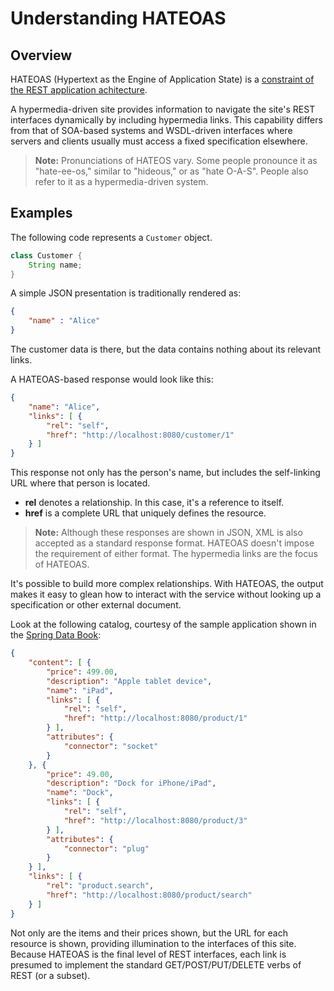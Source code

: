 # Understanding HATEOAS

## Overview

HATEOAS (Hypertext as the Engine of Application State) is a [constraint of the REST application achitecture](http://en.wikipedia.org/wiki/HATEOAS).

A hypermedia-driven site provides information to navigate the site's REST interfaces dynamically by including hypermedia links. This capability differs from that of SOA-based systems and WSDL-driven interfaces where servers and clients usually must access a fixed specification elsewhere.

> **Note:** Pronunciations of HATEOS vary. Some people pronounce it as "hate-ee-os," similar to "hideous," or  as "hate O-A-S". People also refer to it as a hypermedia-driven system.


## Examples

The following code represents a `Customer` object.

```java
class Customer {
	String name;
}
```

A simple JSON presentation is traditionally rendered as:

```json
{ 
	"name" : "Alice"
}
```

The customer data is there, but the data contains nothing about its relevant links.

A HATEOAS-based response would look like this:

```json
{
	"name": "Alice",
	"links": [ {
		"rel": "self",
		"href": "http://localhost:8080/customer/1"
	} ]
}
```
This response not only has the person's name, but includes the self-linking URL where that person is located.

- **rel** denotes a relationship. In this case, it's a reference to itself.
- **href** is a complete URL that uniquely defines the resource.

> **Note:** Although these responses are shown in JSON, XML is also accepted as a standard response format. HATEOAS doesn't impose the requirement of either format. The hypermedia links are the focus of HATEOAS.

It's possible to build more complex relationships. With HATEOAS, the output makes it easy to glean how to interact with the service without looking up a specification or other external document.

Look at the following catalog, courtesy of the sample application shown in the [Spring Data Book](https://github.com/SpringSource/spring-data-book):

```json
{
	"content": [ {
		"price": 499.00,
		"description": "Apple tablet device",
		"name": "iPad",
		"links": [ {
			"rel": "self",
			"href": "http://localhost:8080/product/1"
		} ],
		"attributes": {
			"connector": "socket"
		}
	}, {
		"price": 49.00,
		"description": "Dock for iPhone/iPad",
		"name": "Dock",
		"links": [ {
			"rel": "self",
			"href": "http://localhost:8080/product/3"
		} ],
		"attributes": {
			"connector": "plug"
		}
	} ],
	"links": [ {
		"rel": "product.search",
		"href": "http://localhost:8080/product/search"
	} ]
}	
```
Not only are the items and their prices shown, but the URL for each resource is shown, providing illumination to the interfaces of this site. Because HATEOAS is the final level of REST interfaces, each link is presumed to implement the standard GET/POST/PUT/DELETE verbs of REST (or a subset).